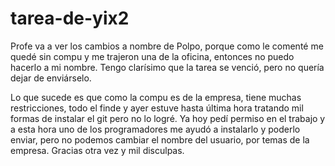 # tarea-de-yix2
Profe va a ver los cambios a nombre de Polpo, porque como le comenté me quedé sin compu y me trajeron una de la oficina, entonces no puedo hacerlo a mi nombre. 
Tengo clarísimo que la tarea se venció, pero no quería dejar de enviárselo.

Lo que sucede es que como la compu es de la empresa, tiene muchas restricciones, todo el finde y ayer estuve hasta última hora tratando mil formas de instalar el git pero no lo logré. Ya hoy pedí permiso en el trabajo y a esta hora uno de los programadores me ayudó a instalarlo y poderlo enviar, pero no podemos cambiar el nombre del usuario, por temas de la empresa. Gracias otra vez y mil disculpas.
